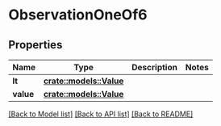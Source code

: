# ObservationOneOf6

## Properties

Name | Type | Description | Notes
------------ | ------------- | ------------- | -------------
**lt** | [**crate::models::Value**](Value.md) |  | 
**value** | [**crate::models::Value**](Value.md) |  | 

[[Back to Model list]](../README.md#documentation-for-models) [[Back to API list]](../README.md#documentation-for-api-endpoints) [[Back to README]](../README.md)



